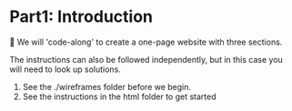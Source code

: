 # Part1: Introduction #

:dart: We will 'code-along' to create a one-page website with three sections.

The instructions can also be followed independently, but in this case you will need to look up solutions.

1. See the ./wireframes folder before we begin.
2. See the instructions in the html folder to get started
